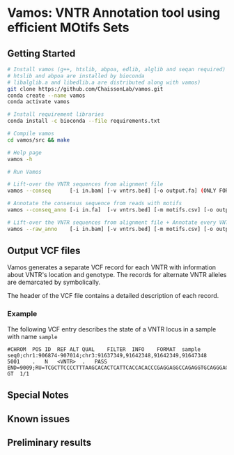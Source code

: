 # Vamos: VNTR Annotation tool using efficient MOtifs Sets
## Getting Started
```sh
# Install vamos (g++, htslib, abpoa, edlib, alglib and seqan required)
# htslib and abpoa are installed by bioconda
# libalglib.a and libedlib.a are distributed along with vamos)
git clone https://github.com/ChaissonLab/vamos.git
conda create --name vamos
conda activate vamos

# Install requirement libraries
conda install -c bioconda --file requirements.txt

# Compile vamos
cd vamos/src && make

# Help page
vamos -h

# Run Vamos

# Lift-over the VNTR sequences from alignment file
vamos --conseq      [-i in.bam] [-v vntrs.bed] [-o output.fa] (ONLY FOR SINGLE LOCUS and SINGLE THREAD!!) 

# Annotate the consensus sequence from reads with motifs
vamos --conseq_anno [-i in.fa]  [-v vntrs.bed] [-m motifs.csv] [-o output.vcf] [-s sample_name] (ONLY FOR SINGLE LOCUS and SINGLE THREAD!!)

# Lift-over the VNTR sequences from alignment file + Annotate every VNTR sequence + Aggregate the annotations per VNTR locus
vamos --raw_anno    [-i in.bam] [-v vntrs.bed] [-m motifs.csv] [-o output.vcf] [-s sample_name] [-t threads] (SUPPORT MULTIPLE LOCI and MULTI-THREAD!!)
```

## Output VCF files
Vamos generates a separate VCF record for each VNTR with information about VNTR's location and genotype. The records for alternate VNTR alleles are demarcated by <VNTR> symbolically.

The header of the VCF file contains a detailed description of each record.

### Example

The following VCF entry describes the state of a VNTR locus in a sample with
name `sample`

```
#CHROM	POS	ID	REF	ALT	QUAL	FILTER	INFO	FORMAT	sample
seq0;chr1:906874-907014;chr3:91637349,91642348,91642349,91647348	5001	.	N	<VNTR>	.	PASS	END=9009;RU=TCGCTTCCCCTTTAAGCACACTCATTCACCACACCCGAGGAGGCCAGAGGTGCAGGGAGCATGGGCTG,TCGCTTCCCCTTTAAGCACACTCATTCACCACACCCGAGGAGGCCAGAAGTGCAGGGAGCATGGGCTG,TCGCTTCCCCTTTAAGCACACTCATTCACCACACCTGAGGAGGCCAGAAGTGCAGGGAGCATGGGCTG,TCGCTTCCCCTTTAAGCACACTCATTCACCACACCCGAGGAGGCCAGAAGTGCAGGGAGCAGCTG;SVTYPE=VNTR;ALTANNO_H1=MOTIF_1,MOTIF_2,MOTIF_1,MOTIF_1,MOTIF_1,MOTIF_0,MOTIF_3,MOTIF_2,MOTIF_1,MOTIF_1,MOTIF_1,MOTIF_1,MOTIF_1,MOTIF_1,MOTIF_0,MOTIF_1,MOTIF_1,MOTIF_0,MOTIF_0,MOTIF_0,MOTIF_0,MOTIF_1,MOTIF_1,MOTIF_0,MOTIF_0,MOTIF_0,MOTIF_0,MOTIF_1,MOTIF_0,MOTIF_1,MOTIF_0,MOTIF_1,MOTIF_0,MOTIF_1,MOTIF_1,MOTIF_0,MOTIF_1,MOTIF_0,MOTIF_0,MOTIF_1,MOTIF_0,MOTIF_0,MOTIF_0,MOTIF_0,MOTIF_0,MOTIF_0,MOTIF_2,MOTIF_0,MOTIF_1,MOTIF_1,MOTIF_0,MOTIF_0,MOTIF_1,MOTIF_0,MOTIF_0,MOTIF_0,MOTIF_0,MOTIF_2,MOTIF_0;LEN=4009;	GT	1/1
```

## Special Notes


## Known issues


## Preliminary results
